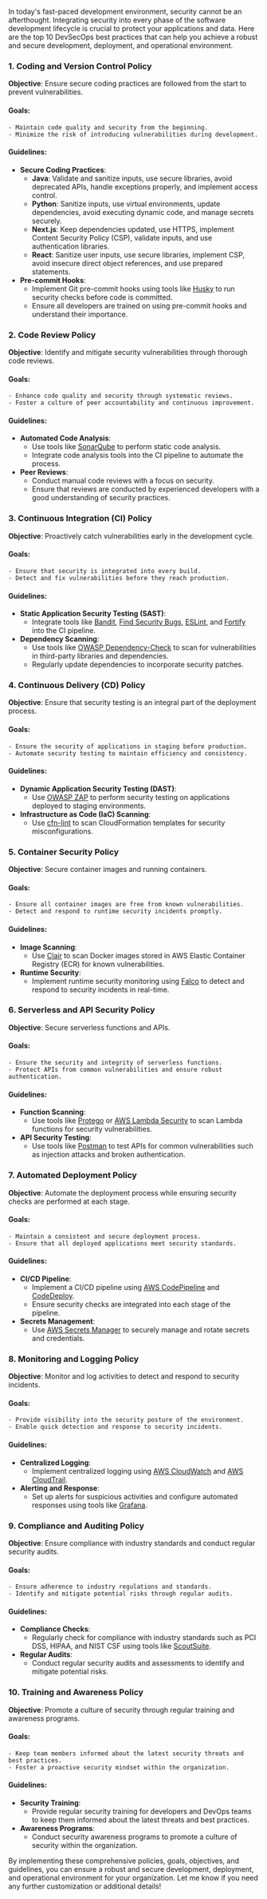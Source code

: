 In today's fast-paced development environment, security cannot be an afterthought. Integrating security into every phase of the software development lifecycle is crucial to protect your applications and data. Here are the top 10 DevSecOps best practices that can help you achieve a robust and secure development, deployment, and operational environment.

### 1. Coding and Version Control Policy
**Objective**: Ensure secure coding practices are followed from the start to prevent vulnerabilities.

#### Goals:
    - Maintain code quality and security from the beginning.
    - Minimize the risk of introducing vulnerabilities during development.

#### Guidelines:
- **Secure Coding Practices**:
  - **Java**: Validate and sanitize inputs, use secure libraries, avoid deprecated APIs, handle exceptions properly, and implement access control.
  - **Python**: Sanitize inputs, use virtual environments, update dependencies, avoid executing dynamic code, and manage secrets securely.
  - **Next.js**: Keep dependencies updated, use HTTPS, implement Content Security Policy (CSP), validate inputs, and use authentication libraries.
  - **React**: Sanitize user inputs, use secure libraries, implement CSP, avoid insecure direct object references, and use prepared statements.
- **Pre-commit Hooks**:
  - Implement Git pre-commit hooks using tools like [Husky](https://github.com/typicode/husky) to run security checks before code is committed.
  - Ensure all developers are trained on using pre-commit hooks and understand their importance.

### 2. Code Review Policy
**Objective**: Identify and mitigate security vulnerabilities through thorough code reviews.

#### Goals:
    - Enhance code quality and security through systematic reviews.
    - Foster a culture of peer accountability and continuous improvement.

#### Guidelines:
- **Automated Code Analysis**:
  - Use tools like [SonarQube](https://www.sonarqube.org/) to perform static code analysis.
  - Integrate code analysis tools into the CI pipeline to automate the process.
- **Peer Reviews**:
  - Conduct manual code reviews with a focus on security.
  - Ensure that reviews are conducted by experienced developers with a good understanding of security practices.

  

### 3. Continuous Integration (CI) Policy
**Objective**: Proactively catch vulnerabilities early in the development cycle.

#### Goals:
    - Ensure that security is integrated into every build.
    - Detect and fix vulnerabilities before they reach production.

#### Guidelines:
- **Static Application Security Testing (SAST)**:
  - Integrate tools like [Bandit](https://bandit.readthedocs.io/en/latest/), [Find Security Bugs](http://find-sec-bugs.github.io/), [ESLint](https://eslint.org/), and [Fortify](https://www.microfocus.com/en-us/cyberres/application-security/fortify-static-code-analyzer) into the CI pipeline.
- **Dependency Scanning**:
  - Use tools like [OWASP Dependency-Check](https://owasp.org/www-project-dependency-check/) to scan for vulnerabilities in third-party libraries and dependencies.
  - Regularly update dependencies to incorporate security patches.

### 4. Continuous Delivery (CD) Policy
**Objective**: Ensure that security testing is an integral part of the deployment process.

#### Goals:
    - Ensure the security of applications in staging before production.
    - Automate security testing to maintain efficiency and consistency.

#### Guidelines:
- **Dynamic Application Security Testing (DAST)**:
  - Use [OWASP ZAP](https://www.zaproxy.org/) to perform security testing on applications deployed to staging environments.
- **Infrastructure as Code (IaC) Scanning**:
  - Use [cfn-lint](https://github.com/aws-cloudformation/cfn-lint) to scan CloudFormation templates for security misconfigurations.

### 5. Container Security Policy
**Objective**: Secure container images and running containers.

#### Goals:
    - Ensure all container images are free from known vulnerabilities.
    - Detect and respond to runtime security incidents promptly.

#### Guidelines:
- **Image Scanning**:
  - Use [Clair](https://github.com/quay/clair) to scan Docker images stored in AWS Elastic Container Registry (ECR) for known vulnerabilities.
- **Runtime Security**:
  - Implement runtime security monitoring using [Falco](https://falco.org/) to detect and respond to security incidents in real-time.

### 6. Serverless and API Security Policy
**Objective**: Secure serverless functions and APIs.

#### Goals:
    - Ensure the security and integrity of serverless functions.
    - Protect APIs from common vulnerabilities and ensure robust authentication.

#### Guidelines:
- **Function Scanning**:
  - Use tools like [Protego](https://www.checkpoint.com/protego/) or [AWS Lambda Security](https://aws.amazon.com/lambda/features/#Security) to scan Lambda functions for security vulnerabilities.
- **API Security Testing**:
  - Use tools like [Postman](https://www.postman.com/) to test APIs for common vulnerabilities such as injection attacks and broken authentication.

### 7. Automated Deployment Policy
**Objective**: Automate the deployment process while ensuring security checks are performed at each stage.

#### Goals:
    - Maintain a consistent and secure deployment process.
    - Ensure that all deployed applications meet security standards.

#### Guidelines:
- **CI/CD Pipeline**:
  - Implement a CI/CD pipeline using [AWS CodePipeline](https://aws.amazon.com/codepipeline/) and [CodeDeploy](https://aws.amazon.com/codedeploy/).
  - Ensure security checks are integrated into each stage of the pipeline.
- **Secrets Management**:
  - Use [AWS Secrets Manager](https://aws.amazon.com/secrets-manager/) to securely manage and rotate secrets and credentials.

### 8. Monitoring and Logging Policy
**Objective**: Monitor and log activities to detect and respond to security incidents.

#### Goals:
    - Provide visibility into the security posture of the environment.
    - Enable quick detection and response to security incidents.

#### Guidelines:
- **Centralized Logging**:
  - Implement centralized logging using [AWS CloudWatch](https://aws.amazon.com/cloudwatch/) and [AWS CloudTrail](https://aws.amazon.com/cloudtrail/).
- **Alerting and Response**:
  - Set up alerts for suspicious activities and configure automated responses using tools like [Grafana](https://grafana.com/).

### 9. Compliance and Auditing Policy
**Objective**: Ensure compliance with industry standards and conduct regular security audits.

#### Goals:
    - Ensure adherence to industry regulations and standards.
    - Identify and mitigate potential risks through regular audits.

#### Guidelines:
- **Compliance Checks**:
  - Regularly check for compliance with industry standards such as PCI DSS, HIPAA, and NIST CSF using tools like [ScoutSuite](https://github.com/nccgroup/ScoutSuite).
- **Regular Audits**:
  - Conduct regular security audits and assessments to identify and mitigate potential risks.

### 10. Training and Awareness Policy
**Objective**: Promote a culture of security through regular training and awareness programs.

#### Goals:
    - Keep team members informed about the latest security threats and best practices.
    - Foster a proactive security mindset within the organization.

#### Guidelines:
- **Security Training**:
  - Provide regular security training for developers and DevOps teams to keep them informed about the latest threats and best practices.
- **Awareness Programs**:
  - Conduct security awareness programs to promote a culture of security within the organization.

By implementing these comprehensive policies, goals, objectives, and guidelines, you can ensure a robust and secure development, deployment, and operational environment for your organization. Let me know if you need any further customization or additional details!

